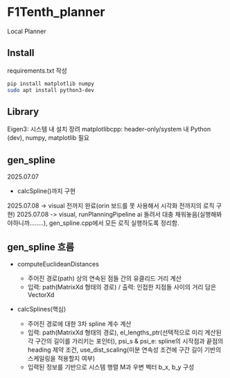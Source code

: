# F1Tenth_planner
Local Planner

## Install
requirements.txt 작성

```bash
pip install matplotlib numpy
sudo apt install python3-dev
```

## Library

Eigen3: 시스템 내 설치 장려 
matplotlibcpp: header-only/system 내 Python (dev), numpy, matplotlib 필요

## gen_spline
2025.07.07
- calcSpline()까지 구현

2025.07.08 -> visual 전까지 완료(orin 보드를 못 사용해서 시각화 전까지의 로직 구현)
2025.07.08 -> visual, runPlanningPipeline ai 돌려서 대충 채워놓음(실행해봐야하니까........), gen_spline.cpp에서 모든 로직 실행하도록 정리함.

## gen_spline 흐름
- computeEuclideanDistances
  - 주어진 경로(path) 상의 연속된 점들 간의 유클리드 거리 계산
  - 입력: path(MatrixXd 형태의 경로) / 출력: 인접한 지점들 사이의 거리 담은 VectorXd

- calcSplines(핵심)
  - 주어진 경로에 대한 3차 spline 계수 계산
  - 입력: path(MatrixXd 형태의 경로), el_lengths_ptr(선택적으로 미리 계산된 각 구간의 길이를 가리키는 포인터), psi_s & psi_e: spline의 시작점과 끝점의 heading 제약 조건, use_dist_scaling(미분 연속성 조건에 구간 길이 기반의 스케일링을 적용할지 여부)
  - 입력된 정보를 기반으로 시스템 행렬 M과 우변 벡터 b_x, b_y 구성  
